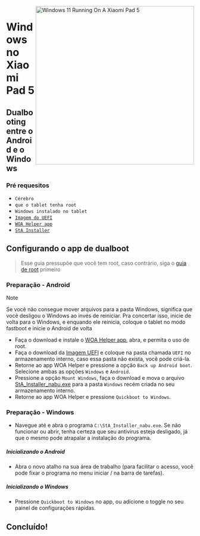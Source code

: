 <img align="right" src="https://raw.githubusercontent.com/erdilS/Port-Windows-11-Xiaomi-Pad-5/main/nabu.png" width="425" alt="Windows 11 Running On A Xiaomi Pad 5">


# Windows no Xiaomi Pad 5

## Dualbooting entre o Android e o Windows

### Pré requesitos
- ```Cérebro```
- ```que o tablet tenha root```
- ```Windows instalado no tablet```
- [```Imagem do UEFI```](https://github.com/erdilS/Port-Windows-11-Xiaomi-Pad-5/releases/download/UEFI/uefi-v3.img)
- [```WOA Helper app```](https://github.com/erdilS/Port-Windows-11-Xiaomi-Pad-5/releases/download/dualboot/woahelper.apk)
- [```StA Installer```](https://github.com/erdilS/Port-Windows-11-Xiaomi-Pad-5/releases/download/dualboot/StA_Installer_nabu.exe)

## Configurando o app de dualboot
> Esse guia pressupõe que você tem root, caso contrário, siga o [guia de root](2-rootguide-pt.md) primeiro

### Preparação - Android
> [!NOTE]
> Se você não consegue mover arquivos para a pasta Windows, significa que você desligou o Windows ao invés de reiniciar. Pra concertar isso, inicie de volta para o Windows, e enquando ele reinicia, coloque o tablet no modo fastboot e inicie o Android de volta

- Faça o download e instale o [WOA Helper app](https://github.com/erdilS/Port-Windows-11-Xiaomi-Pad-5/releases/download/dualboot/woahelper.apk), abra, e permita o uso de root.
- Faça o download da [Imagem UEFI](https://github.com/erdilS/Port-Windows-11-Xiaomi-Pad-5/releases/download/UEFI/uefi-v3.img) e coloque na pasta chamada `UEFI` no armazenamento interno, caso essa pasta não exista, você pode criá-la.
- Retorne ao app WOA Helper e pressione a opção `Back up Android boot`. Selecione ambas as opções `Windows` e `Android`.
- Pressione a opção `Mount Windows`, faça o download e mova o arquivo [StA_Installer_nabu.exe](https://github.com/erdilS/Port-Windows-11-Xiaomi-Pad-5/releases/download/dualboot/StA_Installer_nabu.exe) para a pasta `Windows` recém criada no seu armazenamento interno.
- Retorne ao app WOA Helper e pressione `Quickboot to Windows`.

### Preparação - Windows
- Navegue até e abra o programa `C:\StA_Installer_nabu.exe`. Se não funcionar ou abrir, tenha certeza que seu antivírus esteja desligado, já que o mesmo pode atrapalar a instalação do programa.

##### Inicializando o Android
  - Abra o novo atalho na sua área de trabalho (para facilitar o acesso, você pode fixar o programa no menu iniciar / na barra de tarefas).

##### Inicializando o Windows
  - Pressione `Quickboot to Windows` no app, ou adicione o toggle no seu painel de configurações rápidas.
  
## Concluído!

